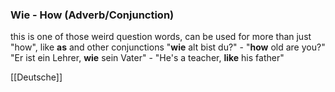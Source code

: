 ### Wie - How   (Adverb/Conjunction)

this is one of those weird question words, can be used for more than just "how", like **as** and other conjunctions
"**wie** alt bist du?" - "**how** old are you?"
"Er ist ein Lehrer, **wie** sein Vater" - "He's a teacher, **like** his father"



[[Deutsche]]